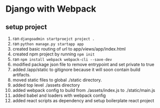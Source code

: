 # Django with Webpack

## setup project
1. ran `djangoadmin startproejct project .`
1. ran `python manage.py startapp app`
1. created basic routing of url to app/views/app/index.html
1. created npm project by running `npm init`
1. ran `npm install webpack webpack-cli --save-dev`
1. modified package json file to remove entrypoint and set private to true
1. added /app/static to gitignore because it will soon contain build artifacts.
1. moved static files to global ./static directory.
1. added top level ./assets directory
1. added webpack config to build from ./assets/index.js to ./static/main.js
1. added babel and loaders with webpack config
1. added react scripts as dependency and setup boilerplate react project

